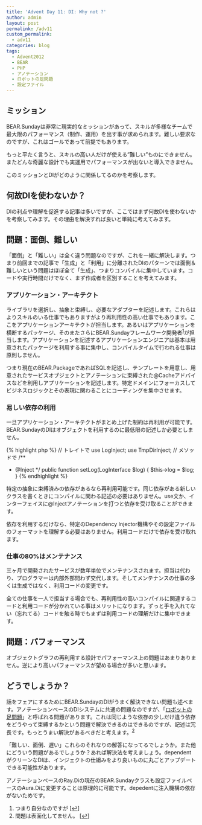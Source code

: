 ```yaml
---
title: 'Advent Day 11: DI: Why not ?'
author: admin
layout: post
permalink: /adv11
custom_permalink:
  - adv11
categories: blog
tags:
  - Advent2012
  - BEAR
  - PHP
  - アノテーション
  - ロボットの足問題
  - 設定ファイル
---
```


## ミッション

BEAR.Sundayは非常に現実的なミッションがあって、スキルが多様なチームで最大限のパフォーマンス（制作、運用）を出す事が求められます。難しい要求なのですが、これはゴールであって前提でもあります。

もっと平たく言うと、スキルの高い人だけが使える”難しい”ものにできません。  
またどんな奇麗な設計でも実運用でパフォーマンスが出ないと導入できません。

このミッションとDIがどのように関係してるのかを考察します。

## 何故DIを使わないか？

DIの利点や理解を促進する記事は多いですが、ここではまず何故DIを使わないかを考察してみます。その理由を解決すれば良いと単純に考えてみます。

## 問題：面倒、難しい

「面倒」と「難しい」は全く違う問題なのですが、これを一緒に解決します。つまり前回までの記事で「生成」と「利用」に分離されたDIのパターンでは面倒＆難しいという問題はほぼ全て「生成」、つまりコンパイルに集中しています。コードや実行時間だけでなく、まず作成者を区別することを考えてみます。

### アプリケーション・アーキテクト

ライブラリを選択し、抽象と束縛し、必要なアダプターを記述します。これらはよりスキルのいる仕事でもありますがより再利用性の高い仕事でもあります。ここをアプリケーションアーキテクトが担当します。あるいはアプリケーションを横断するパッケージ、そのまたさらにBEAR.Sundayフレームワーク開発者<sup><a href="#footnote_0_1465" id="identifier_0_1465" class="footnote-link footnote-identifier-link" title="つまり自分なのですが">1</a></sup>が担当します。アプリケーションを記述するアプリケーションエンジニアは基本は用意されたパッケージを利用する事に集中し、コンパイルタイムで行われる仕事は原則しません。

つまり現在のBEAR.PackageであればSQLを記述し、テンプレートを用意し、用意されたサービスオブジェクトとアノテーションに束縛された@Cacheアドバイスなどを利用しアプリケーションを記述します。特定ドメインにフォーカスしてビジネスロジックとその表現に関わることにコーディングを集中させます。

### 易しい依存の利用

一旦アプリケーション・アーキテクトがまとめ上げた制約は再利用が可能です。BEAR.SundayのDIはオブジェクトを利用するのに最低限の記述しか必要としません。

{% highlight php %}
// トレイトで
use LogInject;
use TmpDirInject;
// メソッドで
/**
 * @Inject
 */
public function setLog(LogInterface $log)
{
    $this->log = $log;
}
{% endhighlight %}

特定の抽象に束縛済みの依存があるなら再利用可能です。同じ依存がある新しいクラスを書くときにコンパイルに関わる記述の必要はありません。use文か、インターフェイスに@Injectアノテーションを打つと依存を受け取ることができます。

依存を利用するだけなら、特定のDependency Injector機構やその設定ファイルのフォーマットを理解する必要はありません。利用コードだけで依存を受け取れます。

### 仕事の80%はメンテナンス

三ヶ月で開発されたサービスが数年単位でメンテナンスされます。担当は代わり、プログラマーは内部外部問わず交代します。そしてメンテナンスの仕事の多くは生成ではなく、利用コードの変更です。

全ての仕事を一人で担当する場合でも、再利用性の高いコンパイルに関連するコードと利用コードが分かれている事はメリットになります。ずっと手を入れてない（忘れてる）コードを触る時でもまずは利用コードの理解だけに集中できます。

## 問題：パフォーマンス

オブジェクトグラフの再利用する設計でパフォーマンス上の問題はあまりありません。逆により高いパフォーマンスが望める場合が多いと思います。

## どうでしょうか？

話をフェアにするためにBEAR.SundayのDIがうまく解決できない問題も述べます。アノテーションベースのDIシステムに共通の問題なのですが、「[ロボットの足問題][1]」と呼ばれる問題があります。これは同じような依存の少しだけ違う依存をどうやって束縛するかという問題で解決できるのはできるのですが、記述は冗長です。もっとうまい解決があるべきだと考えます。<sup><a href="#footnote_1_1465" id="identifier_1_1465" class="footnote-link footnote-identifier-link" title="問題は表面化してません。">2</a></sup>

「難しい、面倒、遅い」これらのそれなりの解答になってるでしょうか。また他にどういう問題があるでしょうか？あれば解決法を考えましょう。dependentがクリーンなDIは、インジェクトの仕組みをより良いものに丸ごとアップデートできる可能性があります。

アノテーションベースのRay.Diの現在のBEAR.Sundayクラスも設定ファイルベースのAura.Diに変更することは原理的に可能です。depedentに注入機構の依存がないためです。

<ol class="footnotes">
  <li id="footnote_0_1465" class="footnote">
    つまり自分なのですが [<a href="#identifier_0_1465" class="footnote-link footnote-back-link">&#8617;</a>]
  </li>
  <li id="footnote_1_1465" class="footnote">
    問題は表面化してません。 [<a href="#identifier_1_1465" class="footnote-link footnote-back-link">&#8617;</a>]
  </li>
</ol>

 [1]: http://code.google.com/p/google-guice/wiki/FrequentlyAskedQuestions
